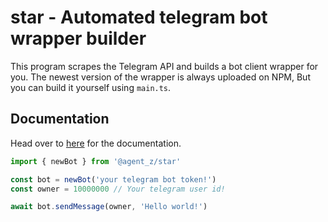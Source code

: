 # star - Automated telegram bot wrapper builder
This program scrapes the Telegram API and builds a bot client wrapper for you. The newest version of the wrapper is always uploaded on NPM, But you can build it yourself using `main.ts`.

## Documentation
Head over to [here](https://core.telegram.org/bots/api) for the documentation.

```ts
import { newBot } from '@agent_z/star'

const bot = newBot('your telegram bot token!')
const owner = 10000000 // Your telegram user id!

await bot.sendMessage(owner, 'Hello world!')
```